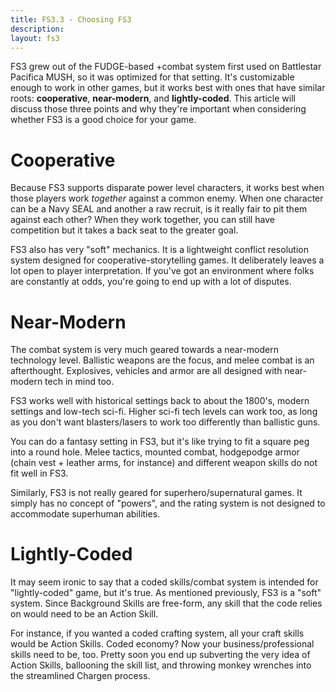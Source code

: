```yaml
---
title: FS3.3 - Choosing FS3
description:
layout: fs3
---
```


FS3 grew out of the FUDGE-based +combat system first used on Battlestar Pacifica MUSH, so it was optimized for that setting.  It's customizable enough to work in other games, but it works best with ones that have similar roots:  **cooperative**, **near-modern**, and **lightly-coded**.  This article will discuss those three points and why they're important when considering whether FS3 is a good choice for your game.

# Cooperative

Because FS3 supports disparate power level characters, it works best when those players work *together* against a common enemy.  When one character can be a Navy SEAL and another a raw recruit, is it really fair to pit them against each other?   When they work together, you can still have competition but it takes a back seat to the greater goal.

FS3 also has very "soft" mechanics.  It is a lightweight conflict resolution system designed for cooperative-storytelling games.  It deliberately leaves a lot open to player interpretation.   If you've got an environment where folks are constantly at odds, you're going to end up with a lot of disputes.

# Near-Modern

The combat system is very much geared towards a near-modern technology level.  Ballistic weapons are the focus, and melee combat is an afterthought.  Explosives, vehicles and armor are all designed with near-modern tech in mind too.

FS3 works well with historical settings back to about the 1800's, modern settings and low-tech sci-fi.  Higher sci-fi tech levels can work too, as long as you don't want blasters/lasers to work too differently than ballistic guns.  

You can do a fantasy setting in FS3, but it's like trying to fit a square peg into a round hole.   Melee tactics, mounted combat, hodgepodge armor (chain vest + leather arms, for instance) and different weapon skills do not fit well in FS3.

Similarly, FS3 is not really geared for superhero/supernatural games.  It simply has no concept of "powers", and the rating system is not designed to accommodate superhuman abilities.

# Lightly-Coded

It may seem ironic to say that a coded skills/combat system is intended for "lightly-coded" game, but it's true.  As mentioned previously, FS3 is a "soft" system.  Since Background Skills are free-form, any skill that the code relies on would need to be an Action Skill.  

For instance, if you wanted a coded crafting system, all your craft skills would be Action Skills.  Coded economy?  Now your business/professional skills need to be, too.   Pretty soon you end up subverting the very idea of Action Skills, ballooning the skill list, and throwing monkey wrenches into the streamlined Chargen process.